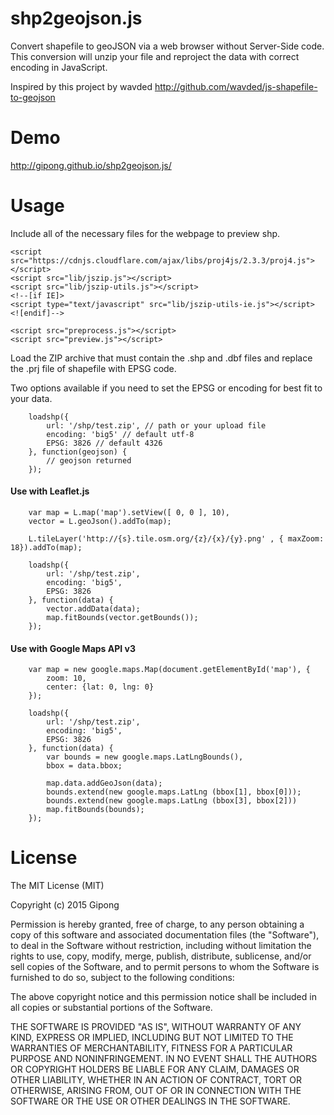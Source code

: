 # shp2geojson.js
Convert shapefile to geoJSON via a web browser without Server-Side code. This conversion will unzip your file and reproject the data with correct encoding in JavaScript.

Inspired by this project by wavded http://github.com/wavded/js-shapefile-to-geojson

# Demo
http://gipong.github.io/shp2geojson.js/

# Usage
Include all of the necessary files for the webpage to preview shp.

```
<script src="https://cdnjs.cloudflare.com/ajax/libs/proj4js/2.3.3/proj4.js"></script>
<script src="lib/jszip.js"></script>
<script src="lib/jszip-utils.js"></script>
<!--[if IE]>
<script type="text/javascript" src="lib/jszip-utils-ie.js"></script>
<![endif]-->

<script src="preprocess.js"></script>
<script src="preview.js"></script>
```

Load the ZIP archive that must contain the .shp and .dbf files and replace the .prj file of shapefile with EPSG code.

Two options available if you need to set the EPSG or encoding for best fit to your data.

```
    loadshp({
        url: '/shp/test.zip', // path or your upload file
        encoding: 'big5' // default utf-8
        EPSG: 3826 // default 4326
    }, function(geojson) {
        // geojson returned
    });
```

#### Use with Leaflet.js
```
    var map = L.map('map').setView([ 0, 0 ], 10),
    vector = L.geoJson().addTo(map);
    
    L.tileLayer('http://{s}.tile.osm.org/{z}/{x}/{y}.png' , { maxZoom: 18}).addTo(map);
    
    loadshp({
        url: '/shp/test.zip',
        encoding: 'big5',
        EPSG: 3826
    }, function(data) {
        vector.addData(data);
        map.fitBounds(vector.getBounds()); 
    });
```


#### Use with Google Maps API v3
```
    var map = new google.maps.Map(document.getElementById('map'), {
        zoom: 10,
        center: {lat: 0, lng: 0}
    });
    
    loadshp({
        url: '/shp/test.zip',
        encoding: 'big5',
        EPSG: 3826
    }, function(data) {
        var bounds = new google.maps.LatLngBounds(),
        bbox = data.bbox;
        
        map.data.addGeoJson(data);
        bounds.extend(new google.maps.LatLng (bbox[1], bbox[0]));
        bounds.extend(new google.maps.LatLng (bbox[3], bbox[2]))
        map.fitBounds(bounds);
    });
```

# License
The MIT License (MIT)

Copyright (c) 2015 Gipong

Permission is hereby granted, free of charge, to any person obtaining a copy
of this software and associated documentation files (the "Software"), to deal
in the Software without restriction, including without limitation the rights
to use, copy, modify, merge, publish, distribute, sublicense, and/or sell
copies of the Software, and to permit persons to whom the Software is
furnished to do so, subject to the following conditions:

The above copyright notice and this permission notice shall be included in all
copies or substantial portions of the Software.

THE SOFTWARE IS PROVIDED "AS IS", WITHOUT WARRANTY OF ANY KIND, EXPRESS OR
IMPLIED, INCLUDING BUT NOT LIMITED TO THE WARRANTIES OF MERCHANTABILITY,
FITNESS FOR A PARTICULAR PURPOSE AND NONINFRINGEMENT. IN NO EVENT SHALL THE
AUTHORS OR COPYRIGHT HOLDERS BE LIABLE FOR ANY CLAIM, DAMAGES OR OTHER
LIABILITY, WHETHER IN AN ACTION OF CONTRACT, TORT OR OTHERWISE, ARISING FROM,
OUT OF OR IN CONNECTION WITH THE SOFTWARE OR THE USE OR OTHER DEALINGS IN THE
SOFTWARE.